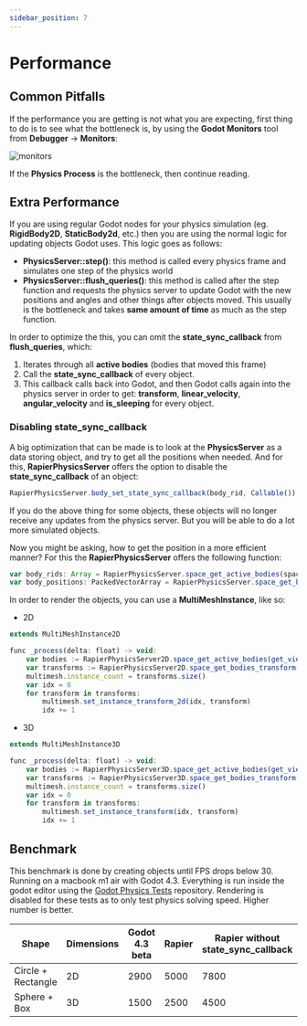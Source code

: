 ```yaml
---
sidebar_position: 7
---
```


# Performance

## Common Pitfalls

If the performance you are getting is not what you are expecting, first thing to do is to see what the bottleneck is, by using the **Godot Monitors** tool from **Debugger** -> **Monitors**:

![monitors](/img/performance/monitors.png)

If the **Physics Process** is the bottleneck, then continue reading.

## Extra Performance

If you are using regular Godot nodes for your physics simulation (eg. **RigidBody2D**, **StaticBody2d**, etc.) then you are using the normal logic for updating objects Godot uses. This logic goes as follows:
- **PhysicsServer::step()**: this method is called every physics frame and simulates one step of the physics world
- **PhysicsServer::flush_queries()**: this method is called after the step function and requests the physics server to update Godot with the new positions and angles and other things after objects moved. This usually is the bottleneck and takes **same amount of time** as much as the step function.

In order to optimize the this, you can omit the **state_sync_callback** from **flush_queries**, which:
1. Iterates through all **active bodies** (bodies that moved this frame)
2. Call the **state_sync_callback** of every object.
3. This callback calls back into Godot, and then Godot calls again into the physics server in order to get: **transform**, **linear_velocity**, **angular_velocity** and **is_sleeping** for every object.

### Disabling state_sync_callback

A big optimization that can be made is to look at the **PhysicsServer** as a data storing object, and try to get all the positions when needed. And for this, **RapierPhysicsServer** offers the option to disable the **state_sync_callback** of an object:

```js
RapierPhysicsServer.body_set_state_sync_callback(body_rid, Callable())
```

If you do the above thing for some objects, these objects will no longer receive any updates from the physics server. But you will be able to do a lot more simulated objects.

Now you might be asking, how to get the position in a more efficient manner? For this the **RapierPhysicsServer** offers the following function:

```js
var body_rids: Array = RapierPhysicsServer.space_get_active_bodies(space_rid)
var body_positions: PackedVectorArray = RapierPhysicsServer.space_get_bodies_positions(body_rids)
```

In order to render the objects, you can use a **MultiMeshInstance**, like so:
- 2D

```js
extends MultiMeshInstance2D

func _process(delta: float) -> void:
	var bodies := RapierPhysicsServer2D.space_get_active_bodies(get_viewport().world_2d.space)
	var transforms := RapierPhysicsServer2D.space_get_bodies_transform(get_viewport().world_2d.space, bodies)
	multimesh.instance_count = transforms.size()
	var idx = 0
	for transform in transforms:
		multimesh.set_instance_transform_2d(idx, transform)
		idx += 1
```
- 3D

```js
extends MultiMeshInstance3D

func _process(delta: float) -> void:
	var bodies := RapierPhysicsServer3D.space_get_active_bodies(get_viewport().world_3d.space)
	var transforms := RapierPhysicsServer3D.space_get_bodies_transform(get_viewport().world_3d.space, bodies)
	multimesh.instance_count = transforms.size()
	var idx = 0
	for transform in transforms:
		multimesh.set_instance_transform(idx, transform)
		idx += 1
```

## Benchmark

This benchmark is done by creating objects until FPS drops below 30. Running on a macbook m1 air with Godot 4.3. Everything is run inside the godot editor using the [Godot Physics Tests](https://github.com/fabriceci/Godot-Physics-Tests) repository. Rendering is disabled for these tests as to only test physics solving speed. Higher number is better.

Shape|Dimensions|Godot 4.3 beta|Rapier|Rapier without state_sync_callback|[Box2D(2.4.1) 0.9.9 UNMAINTAINED](https://godotengine.org/asset-library/asset/2007)|[Jolt 0.13.beta](https://godotengine.org/asset-library/asset/1918)
-|-|-|-|-|-|-
Circle + Rectangle|2D|2900|5000|7800|3000|N/A
Sphere + Box|3D|1500|2500|4500|N/A|5000

